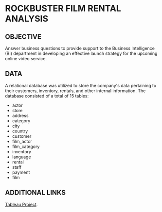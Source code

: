 # ROCKBUSTER FILM RENTAL ANALYSIS
## OBJECTIVE
Answer business questions to provide support to the Business Intelligence (BI) department in developing an effective launch strategy for the upcoming online video service.
## DATA
A relational database was utilized to store the company's data pertaining to their customers, inventory, rentals, and other internal information. The database consisted of a total of 15 tables:
* actor
* store
* address
* category
* city
* country
* customer
* film_actor
* film_category
* inventory
* language
* rental
* staff
* payment
* film

## ADDITIONAL LINKS
[Tableau Project](https://public.tableau.com/views/RockbusterProject_16835747521510/Story1?:language=en-US&:display_count=n&:origin=viz_share_link).
